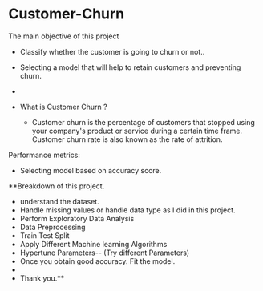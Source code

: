 # Customer-Churn
The main objective of this project 

-  Classify whether the customer is going to churn or not..

- Selecting a model that will help to retain customers and preventing churn.
- 

- What is Customer Churn ?

  -  Customer churn is the percentage of customers that stopped using your company's product or service during a certain time frame. Customer churn rate is also known as the rate of  attrition.


Performance metrics: 
   
 -  Selecting model based on accuracy score.

**Breakdown of this project.
-  understand the dataset.
-  Handle missing values or handle data type as I did in this project.
-  Perform Exploratory Data Analysis
-  Data Preprocessing
-  Train Test Split
-  Apply Different Machine learning Algorithms
-  Hypertune Parameters-- (Try different Parameters)
-  Once you obtain good accuracy. Fit the model.
-  
-  Thank you.**
